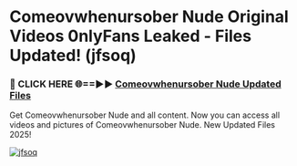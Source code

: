 # Comeovwhenursober Nude Original Videos 0nlyFans Leaked - Files Updated! (jfsoq)

<h3>🔴 CLICK HERE 🌐==►► <a href="https://tinyurl.com/4mcuefdz" rel="nofollow">Comeovwhenursober Nude Updated Files</a></h3>

Get Comeovwhenursober Nude and all content. Now you can access all videos and pictures of Comeovwhenursober Nude. New Updated Files 2025!

[![jfsoq](https://i.imgur.com/StAQSOY.gif)](https://tinyurl.com/4mcuefdz)
